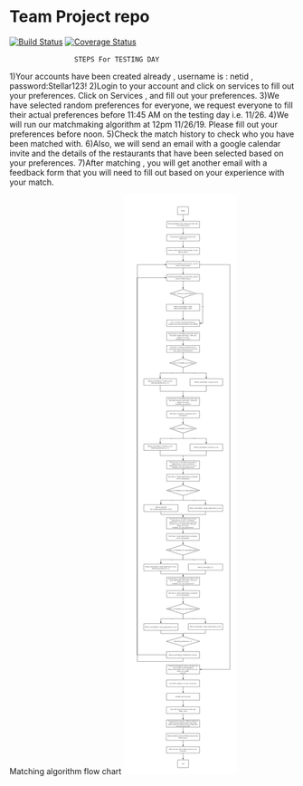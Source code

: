 # Team Project repo
[![Build Status](https://travis-ci.com/gcivil-nyu-org/fall2019-cs-gy-6063-team-stellar.svg?branch=develop)](https://travis-ci.com/gcivil-nyu-org/fall2019-cs-gy-6063-team-stellar)
[![Coverage Status](https://coveralls.io/repos/github/gcivil-nyu-org/fall2019-cs-gy-6063-team-stellar/badge.svg?branch=develop)](https://coveralls.io/github/gcivil-nyu-org/fall2019-cs-gy-6063-team-stellar?branch=develop)

                    STEPS For TESTING DAY
1)Your accounts have been created already , username is : netid , password:Stellar123!
2)Login to your account and click on services to fill out your preferences.
Click on Services , and fill out your preferences.
3)We have selected random preferences for everyone, we request everyone to fill their actual preferences before 11:45 AM on the testing day i.e. 11/26.
4)We will run our matchmaking algorithm at 12pm 11/26/19. Please fill out your preferences before noon.
5)Check the match history to check who you have been matched with.
6)Also, we will send an email with a google calendar invite and the details of the restaurants that have been selected based on your preferences.
7)After matching , you will get another email with a feedback form that you will need to fill out based on your experience with your match.

Matching algorithm flow chart
![Image](Lunchninja_Algorithm.png)

